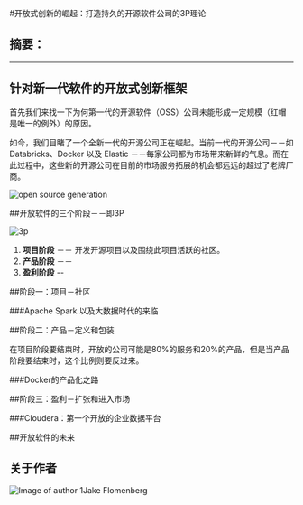 #开放式创新的崛起：打造持久的开源软件公司的3P理论 

## 摘要：


--------------------------------------------------


## 针对新一代软件的开放式创新框架

首先我们来找一下为何第一代的开源软件（OSS）公司未能形成一定规模（红帽是唯一的例外）的原因。


如今，我们目睹了一个全新一代的开源公司正在崛起。当前一代的开源公司－－如 Databricks、Docker 以及 Elastic －－每家公司都为市场带来新鲜的气息。而在此过程中，这些新的开源公司在目前的市场服务拓展的机会都远远的超过了老牌厂商。

![open source generation](https://media.licdn.com/mpr/mpr/shrinknp_800_800/AAEAAQAAAAAAAAXFAAAAJGZiMjdiMzVjLThjOTItNGU1OC1hNGExLWNiMzRkZDAxNmFjZA.png)


##开放软件的三个阶段－－即3P

![3p](https://media.licdn.com/mpr/mpr/shrinknp_800_800/AAEAAQAAAAAAAAYdAAAAJDU4OWYwNDE4LTM3OWEtNDdlYi04N2JjLTNhN2NkNDY2ZGQ3YQ.png)




1. **项目阶段** －－ 开发开源项目以及围绕此项目活跃的社区。
2. **产品阶段** －－ 
3. **盈利阶段** --


##阶段一：项目－社区

###Apache Spark 以及大数据时代的来临



##阶段二：产品－定义和包装


在项目阶段要结束时，开放的公司可能是80%的服务和20%的产品，但是当产品阶段要结束时，这个比例则要反过来。

###Docker的产品化之路

##阶段三：盈利－扩张和进入市场

###Cloudera：第一个开放的企业数据平台

##开放软件的未来


## 关于作者
![Image of author 1](https://media.licdn.com/mpr/mpr/shrinknp_400_400/p/2/000/0b6/09e/0a51a9e.jpg)Jake Flomenberg



